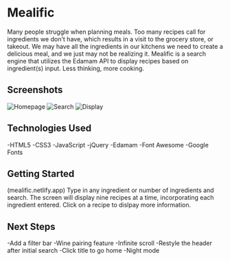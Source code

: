 # Mealific 

Many people struggle when planning meals.  Too many recipes call for ingredients we don't have, which results in a visit to the grocery store, or takeout.  We may have all the ingredients in our kitchens we need to create a delicious meal, and we just may not be realizing it.  Mealific is a search engine that utilizes the Edamam API to display recipes based on ingredient(s) input.  Less thinking, more cooking.

## Screenshots

<img src="homepage.png" alt="Homepage">
<img src="search.png" alt="Search">
<img src="recipe-display.png" alt="Display">


## Technologies Used

-HTML5
-CSS3
-JavaScript
-jQuery
-Edamam
-Font Awesome
-Google Fonts

    
## Getting Started

(mealific.netlify.app)
Type in any ingredient or number of ingredients and search.  The screen will display nine recipes at a time, incorporating each ingredient entered.  Click on a recipe to dislpay more information.


## Next Steps

-Add a filter bar
-Wine pairing feature
-Infinite scroll
-Restyle the header after initial search
-Click title to go home
-Night mode



